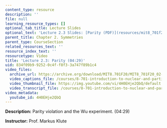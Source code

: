 ```yaml
---
content_type: resource
description: ''
file: null
learning_resource_types: []
optional_tab_title: Lecture Slides
optional_text: 'Lecture 2.3 Slides: [Parity (PDF)](resources/mit8_701f20_lec2-3)'
parent_title: Chapter 2. Symmetries
parent_type: CourseSection
related_resources_text: ''
resource_index_text: ''
resourcetype: Video
title: 'Lecture 2.3: Parity (04:29)'
uid: 834f09b9-9252-0c4f-f8f3-3a747f89b1c4
video_files:
  archive_url: https://archive.org/download/MIT8.701F20/MIT8_701F20_02-03_parity_300k.mp4
  video_captions_file: /courses/8-701-introduction-to-nuclear-and-particle-physics-fall-2020/76a2731f85af550aa9f03a62874b4c5f_4H0EHje2QbQ.vtt
  video_thumbnail_file: https://img.youtube.com/vi/4H0EHje2QbQ/default.jpg
  video_transcript_file: /courses/8-701-introduction-to-nuclear-and-particle-physics-fall-2020/dcaf9b1188e6ccb9f76b58e6a5c38c88_4H0EHje2QbQ.pdf
video_metadata:
  youtube_id: 4H0EHje2QbQ
---
```


**Description:** Parity violation and the Wu experiment. (04:29)

**Instructor:** Prof. Markus Klute
